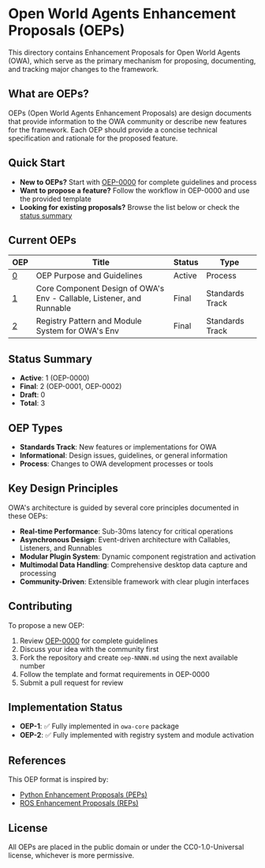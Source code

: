 # Open World Agents Enhancement Proposals (OEPs)

This directory contains Enhancement Proposals for Open World Agents (OWA), which serve as the primary mechanism for proposing, documenting, and tracking major changes to the framework.

## What are OEPs?

OEPs (Open World Agents Enhancement Proposals) are design documents that provide information to the OWA community or describe new features for the framework. Each OEP should provide a concise technical specification and rationale for the proposed feature.

## Quick Start

- **New to OEPs?** Start with [OEP-0000](oep-0000.md) for complete guidelines and process
- **Want to propose a feature?** Follow the workflow in OEP-0000 and use the provided template
- **Looking for existing proposals?** Browse the list below or check the [status summary](#status-summary)

## Current OEPs

| OEP | Title | Status | Type |
|-----|-------|--------|------|
| [0](oep-0000.md) | OEP Purpose and Guidelines | Active | Process |
| [1](oep-0001.md) | Core Component Design of OWA's Env - Callable, Listener, and Runnable | Final | Standards Track |
| [2](oep-0002.md) | Registry Pattern and Module System for OWA's Env | Final | Standards Track |

## Status Summary

- **Active**: 1 (OEP-0000)
- **Final**: 2 (OEP-0001, OEP-0002)
- **Draft**: 0
- **Total**: 3

## OEP Types

- **Standards Track**: New features or implementations for OWA
- **Informational**: Design issues, guidelines, or general information
- **Process**: Changes to OWA development processes or tools

## Key Design Principles

OWA's architecture is guided by several core principles documented in these OEPs:

- **Real-time Performance**: Sub-30ms latency for critical operations
- **Asynchronous Design**: Event-driven architecture with Callables, Listeners, and Runnables
- **Modular Plugin System**: Dynamic component registration and activation
- **Multimodal Data Handling**: Comprehensive desktop data capture and processing
- **Community-Driven**: Extensible framework with clear plugin interfaces

## Contributing

To propose a new OEP:

1. Review [OEP-0000](oep-0000.md) for complete guidelines
2. Discuss your idea with the community first
3. Fork the repository and create `oep-NNNN.md` using the next available number
4. Follow the template and format requirements in OEP-0000
5. Submit a pull request for review

## Implementation Status

- **OEP-1**: ✅ Fully implemented in `owa-core` package
- **OEP-2**: ✅ Fully implemented with registry system and module activation

## References

This OEP format is inspired by:
- [Python Enhancement Proposals (PEPs)](https://github.com/python/peps)
- [ROS Enhancement Proposals (REPs)](https://github.com/ros-infrastructure/rep)

## License

All OEPs are placed in the public domain or under the CC0-1.0-Universal license, whichever is more permissive.